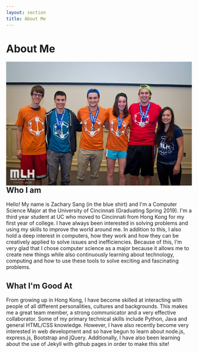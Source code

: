 ```yaml
---
layout: section
title: About Me
---
```


# About Me

<img class="no-mobile med-img" src="web-dist/images/Hackathon_Pic.jpg" align="right"/>

## Who I am
Hello! My name is Zachary Sang (in the blue shirt) and I'm a Computer Science Major at the 
University of Cincinnati (Graduating Spring 2019). I'm a third year student at UC who moved to 
Cincinnati from Hong Kong for my first year of college. I have always been interested in solving 
problems and using my skills to improve the world around me. In addition to this, I also hold a deep 
interest in computers, how they work and how they can be creatively applied to solve issues and inefficiencies. 
Because of this, I'm very glad that I chose computer science as a major because it allows  me to create new things 
while also continuously learning about technology, computing and how to use these tools to solve exciting and fascinating problems.

## What I'm Good At
From growing up in Hong Kong, I have become skilled at interacting with people of all different personalities, 
cultures and backgrounds. This makes me a great team member, a strong communicator and a very effective collaborator. 
Some of my primary technical skills include Python, Java and general HTML/CSS knowledge. However, I have also recently 
become very interested in web development and so have begun to learn about node.js, express.js, Bootstrap and jQuery. 
Additionally, I have also been learning about the use of Jekyll with github pages in order to make this site!
